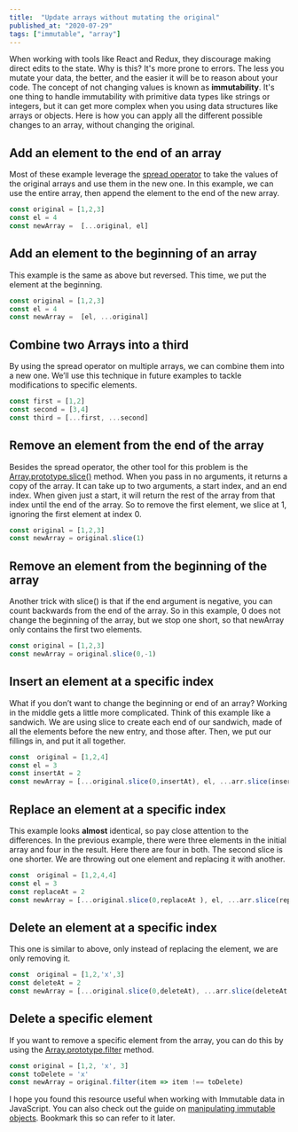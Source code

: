 ```yaml
---
title:  "Update arrays without mutating the original"
published_at: "2020-07-29"
tags: ["immutable", "array"]
---
```


When working with tools like React and Redux, they discourage making direct edits to the state. Why is this? It's more prone to errors. The less you mutate your data, the better, and the easier it will be to reason about your code. The concept of not changing values is known as **immutability**. It's one thing to handle immutability with primitive data types like strings or integers, but it can get more complex when you using data structures like arrays or objects. Here is how you can apply all the different possible changes to an array, without changing the original. 

## Add an element to the end of an array

Most of these example leverage the [spread operator](https://developer.mozilla.org/en-US/docs/Web/JavaScript/Reference/Operators/Spread_syntax) to take the values of the original arrays and use them in the new one. In this example, we can use the entire array, then append the element to the end of the new array.

```js
const original = [1,2,3]
const el = 4
const newArray =  [...original, el]
```

## Add an element to the beginning of an array

This example is the same as above but reversed. This time, we put the element at the beginning.

```js
const original = [1,2,3]
const el = 4
const newArray =  [el, ...original]
```

## Combine two Arrays into a third

By using the spread operator on multiple arrays, we can combine them into a new one. We’ll use this technique in future examples to tackle modifications to specific elements.

```js
const first = [1,2]
const second = [3,4]
const third = [...first, ...second]
```

## Remove an element from the end of the array

Besides the spread operator, the other tool for this problem is the [Array.prototype.slice()](https://developer.mozilla.org/en-US/docs/Web/JavaScript/Reference/Global_Objects/Array/slice) method. When you pass in no arguments, it returns a copy of the array. It can take up to two arguments, a start index, and an end index. When given just a start, it will return the rest of the array from that index until the end of the array. So to remove the first element, we slice at 1, ignoring the first element at index 0.

```js
const original = [1,2,3]
const newArray = original.slice(1)
```

## Remove an element from the beginning of the array

Another trick with slice() is that if the end argument is negative, you can count backwards from the end of the array. So in this example, 0 does not change the beginning of the array, but we stop one short, so that newArray only contains the first two elements.

```js
const original = [1,2,3]
const newArray = original.slice(0,-1)
```

## Insert an element at a specific index

What if you don’t want to change the beginning or end of an array? Working in the middle gets a little more complicated. Think of this example like a sandwich. We are using slice to create each end of our sandwich, made of all the elements before the new entry, and those after. Then, we put our fillings in, and put it all together.

```js
const  original = [1,2,4]
const el = 3
const insertAt = 2
const newArray = [...original.slice(0,insertAt), el, ...arr.slice(insertAt)]
```

## Replace an element at a specific index

This example looks __almost__ identical, so pay close attention to the differences. In the previous example, there were three elements in the initial array and four in the result. Here there are four in both. The second slice is one shorter. We are throwing out one element and replacing it with another.

```js
const  original = [1,2,4,4]
const el = 3
const replaceAt = 2
const newArray = [...original.slice(0,replaceAt ), el, ...arr.slice(replaceAt + 1)]
```

## Delete an element at a specific index

This one is similar to above, only instead of replacing the element, we are only removing it.

```js
const  original = [1,2,'x',3]
const deleteAt = 2
const newArray = [...original.slice(0,deleteAt), ...arr.slice(deleteAt + 1)]
```

## Delete a specific element

If you want to remove a specific element from the array, you can do this by using the [Array.prototype.filter](https://developer.mozilla.org/en-US/docs/Web/JavaScript/Reference/Global_Objects/Array/filter) method.

```js
const original = [1,2, 'x', 3]
const toDelete = 'x'
const newArray = original.filter(item => item !== toDelete)
```

I hope you found this resource useful when working with Immutable data in JavaScript. You can also check out the guide on [manipulating immutable objects](/posts/immutable_object_update). Bookmark this so can refer to it later.